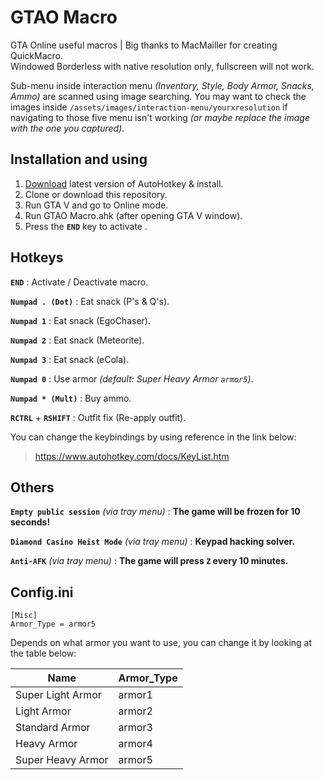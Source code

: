 
# GTAO Macro
GTA Online useful macros | Big thanks to MacMailler for creating QuickMacro.\
Windowed Borderless with native resolution only, fullscreen will not work.

Sub-menu inside interaction menu *(Inventory, Style, Body Armor, Snacks, Ammo)* are scanned using image searching. You may want to check the images inside `/assets/images/interaction-menu/yourxresolution` if navigating to those five menu isn't working *(or maybe replace the image with the one you captured)*.

## Installation and using
1. [Download](https://www.autohotkey.com/) latest version of AutoHotkey & install.
2. Clone or download this repository.
3. Run GTA V and go to Online mode.
4. Run GTAO Macro.ahk (after opening GTA V window).
5. Press the **`END`** key to activate
.
## Hotkeys
**`END`** : Activate / Deactivate macro.

**`Numpad . (Dot)`** : Eat snack (P's & Q's).

**`Numpad 1`** : Eat snack (EgoChaser).

**`Numpad 2`** : Eat snack (Meteorite).

**`Numpad 3`** : Eat snack (eCola).

**`Numpad 0`** : Use armor _(default: Super Heavy Armor *`armor5`*)_.

**`Numpad * (Mult)`** : Buy ammo.

**`RCTRL`** + **`RSHIFT`** : Outfit fix (Re-apply outfit).

You can change the keybindings by using reference in the link below:
> https://www.autohotkey.com/docs/KeyList.htm

## Others

**`Empty public session`** _(via tray menu)_ : **The game will be frozen for 10 seconds!**

**`Diamond Casino Heist Mode`** _(via tray menu)_ : **Keypad hacking solver.**

**`Anti-AFK`** _(via tray menu)_ : **The game will press `Z` every 10 minutes.**


## Config.ini
    [Misc]
    Armor_Type = armor5
Depends on what armor you want to use, you can change it by looking at the table below:

|Name|Armor_Type|
|--|--|
|Super Light Armor|armor1|
|Light Armor|armor2|
|Standard Armor|armor3|
|Heavy Armor|armor4|
|Super Heavy Armor|armor5|
